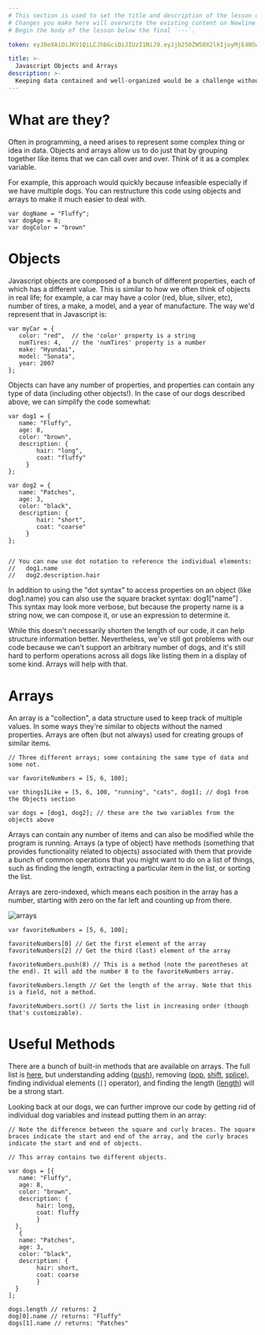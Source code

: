 ```yaml
---
# This section is used to set the title and description of the lesson on Newline. Do not edit `token`.
# Changes you make here will overwrite the existing content on Newline when synced via Github.
# Begin the body of the lesson below the final `---`.

token: eyJ0eXAiOiJKV1QiLCJhbGciOiJIUzI1NiJ9.eyJjb250ZW50X2lkIjoyMjE4NSwiY29udGVudF90eXBlIjoiTGVzc29uIn0.YPwR8TmD511mFXg6fuW5lJl8L4WuJOZ-mZiqaBcYT9g

title: >-
  Javascript Objects and Arrays
description: >-
  Keeping data contained and well-organized would be a challenge without ways to structure data. Fortunately Javascript has two very popular mechanisms for this: objects and arrays.
---
```

# What are they?
Often in programming, a need arises to represent some complex thing or idea in data. Objects and arrays allow us to do just that by grouping together like items that we can call over and over. Think of it as a complex variable. 

For example, this approach would quickly because infeasible especially if we have multiple dogs. You can restructure this code using objects and arrays to make it much easier to deal with.

```
var dogName = "Fluffy";
var dogAge = 8;
var dogColor = "brown"
```

# Objects 
Javascript objects are composed of a bunch of different properties, each of which has a different value. This is similar to how we often think of objects in real life; for example, a car may have a color (red, blue, silver, etc), number of tires, a make, a model, and a year of manufacture. The way we'd represent that in Javascript is:

```
var myCar = {
   color: "red",  // the 'color' property is a string
   numTires: 4,   // the 'numTires' property is a number
   make: "Hyundai",
   model: "Sonata",
   year: 2007
};
```

Objects can have any number of properties, and properties can contain any type of data (including other objects!). In the case of our dogs described above, we can simplify the code somewhat:

```
var dog1 = {
   name: "Fluffy",
   age: 8,
   color: "brown",
   description: {
        hair: "long",
        coat: "fluffy"
     }
};

var dog2 = {
   name: "Patches",
   age: 3,
   color: "black",
   description: {
        hair: "short",
        coat: "coarse"  
     }
};


// You can now use dot notation to reference the individual elements:
//   dog1.name
//   dog2.description.hair
```

In addition to using the "dot syntax" to access properties on an object (like dog1.name) you can also use the square bracket syntax: dog1["name"] . This syntax may look more verbose, but because the property name is a string now, we can compose it, or use an expression to determine it. 

While this doesn't necessarily shorten the length of our code, it can help structure information better. Nevertheless, we've still got problems with our code because we can't support an arbitrary number of dogs, and it's still hard to perform operations across all dogs like listing them in a display of some kind. Arrays will help with that.


# Arrays
An array is a "collection", a data structure used to keep track of multiple values. In some ways they're similar to objects without the named properties. Arrays are often (but not always) used for creating groups of similar items.

```
// Three different arrays; some containing the same type of data and some not.

var favoriteNumbers = [5, 6, 100];

var thingsILike = [5, 6, 100, "running", "cats", dog1]; // dog1 from the Objects section

var dogs = [dog1, dog2]; // these are the two variables from the objects above
```

Arrays can contain any number of items and can also be modified while the program is running. Arrays (a type of object) have methods (something that provides functionality related to objects) associated with them that provide a bunch of common operations that you might want to do on a list of things, such as finding the length, extracting a particular item in the list, or sorting the list. 

Arrays are zero-indexed, which means each position in the array has a number, starting with zero on the far left and counting up from there.

![arrays](https://tiy-learn-content.s3.amazonaws.com/2f957762-js-arrayindex.png)

```
var favoriteNumbers = [5, 6, 100];

favoriteNumbers[0] // Get the first element of the array
favoriteNumbers[2] // Get the third (last) element of the array

favoriteNumbers.push(8) // This is a method (note the parentheses at the end). It will add the number 8 to the favoriteNumbers array. 

favoriteNumbers.length // Get the length of the array. Note that this is a field, not a method.

favoriteNumbers.sort() // Sorts the list in increasing order (though that's customizable).
```

# Useful Methods
There are a bunch of built-in methods that are available on arrays. The full list is [here](https://developer.mozilla.org/en-US/docs/Web/JavaScript/Reference/Global_Objects/Array), but understanding adding ([push](https://developer.mozilla.org/en-US/docs/Web/JavaScript/Reference/Global_Objects/Array/push)), removing ([pop](https://developer.mozilla.org/en-US/docs/Web/JavaScript/Reference/Global_Objects/Array/pop), [shift](https://developer.mozilla.org/en-US/docs/Web/JavaScript/Reference/Global_Objects/Array/shift), [splice](https://developer.mozilla.org/en-US/docs/Web/JavaScript/Reference/Global_Objects/Array/splice)), finding individual elements (`[]` operator), and finding the length ([length](https://developer.mozilla.org/en-US/docs/Web/JavaScript/Reference/Global_Objects/Array/length)) will be a strong start.

Looking back at our dogs, we can further improve our code by getting rid of individual dog variables and instead putting them in an array:

```
// Note the difference between the square and curly braces. The square braces indicate the start and end of the array, and the curly braces indicate the start and end of objects.

// This array contains two different objects.

var dogs = [{
   name: "Fluffy",
   age: 8,
   color: "brown",
   description: {
        hair: long,
        coat: fluffy  
        }
  },
   {
   name: "Patches",
   age: 3,
   color: "black",
   description: {
        hair: short,
        coat: coarse  
        }
  }
];

dogs.length // returns: 2
dog[0].name // returns: "Fluffy"
dogs[1].name // returns: "Patches"
```
